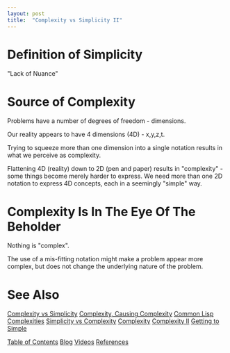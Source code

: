 ```yaml
---
layout: post
title:  "Complexity vs Simplicity II"
---
```


# Definition of Simplicity
"Lack of Nuance"
# Source of Complexity
Problems have a number of degrees of freedom - dimensions.

Our reality appears to have 4 dimensions (4D) - x,y,z,t.

Trying to squeeze more than one dimension into a single notation results in what we perceive as complexity.

Flattening 4D (reality) down to 2D (pen and paper) results in "complexity" - some things become merely harder to express. We need more than one 2D notation to express 4D concepts, each in a seemingly "simple" way.

# Complexity Is In The Eye Of The Beholder
Nothing is "complex".

The use of a mis-fitting notation might make a problem appear more complex, but does not change the underlying nature of the problem.

# See Also

[Complexity vs Simplicity](https://guitarvydas.github.io/2021/07/06/Complexity-vs-Simplicity.html)
[Complexity, Causing Complexity](https://guitarvydas.github.io/2021/06/01/Complexity,-Causing-Complexity.html)
[Common Lisp Complexities](https://guitarvydas.github.io/2021/04/28/Common-Lisp-Complexities.html)
[Simplicity vs Complexity](https://guitarvydas.github.io/2021/03/30/Simplicity-vs-Complexity.html)
[Complexity](https://guitarvydas.github.io/2020/12/09/Complexity.html)
[Complexity II](https://guitarvydas.github.io/2020/12/09/Complexity-II.html)
[Getting to Simple](https://alarmingdevelopment.org/?p=766)

[Table of Contents](https://guitarvydas.github.io/2021/12/10/Table-of-Contents-Dec-01-2021.html)
[Blog](https://guitarvydas.github.io)
[Videos](https://www.youtube.com/channel/UC9EJr0nKHwadbHUtc5zHdmQ/videos)
[References](https://guitarvydas.github.io/2021/01/14/References.html)

<script src="https://utteranc.es/client.js" 
        repo="guitarvydas/guitarvydas.github.io" 
        issue-term="pathname" 
        theme="github-light" 
        crossorigin="anonymous" 
        async> 
</script> 
